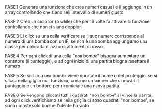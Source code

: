 FASE 1
Generare una funzione che crea numeri casuali e li aggiunge in un array controllando che siano nell'intervallo di numeri giusto

FASE 2
Creo un ciclo for (o while) che per 16 volte fa attivare la funzione controllando che non ci siano doppioni

FASE 3
Ll click su una cella verificare se il suo numero corrisponde al numero di una bomba con un IF, se non è una bomba aggiungiamo una classe per colorarla di azzurro altrimenti di rosso

FASE 4
Per ogni click di una cella "non bomba" bisogna aumentare un contatore (il punteggio), e ad ogni inizio di una partita biogna resettare il numero

FASE 5
Se si clicca una bomba viene riportato il numero del punteggio, se si clicca nella griglia non funziona, creiamo un banner che ci mostri il punteggio e un bottone per ricomiciare una nuova partita

FASE 6
Se vengono cliccati tutti i quadrati "non bombe" si vince la partita, ad ogni click verifichiamo se nella griglia ci sono quadrati "non bombe", se sono rimaste solo bombe l'utente ha vinto